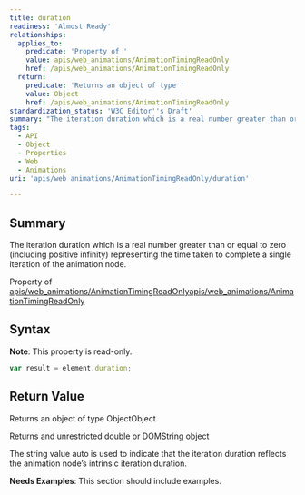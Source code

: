 ```yaml
---
title: duration
readiness: 'Almost Ready'
relationships:
  applies_to:
    predicate: 'Property of '
    value: apis/web_animations/AnimationTimingReadOnly
    href: /apis/web_animations/AnimationTimingReadOnly
  return:
    predicate: 'Returns an object of type '
    value: Object
    href: /apis/web_animations/AnimationTimingReadOnly
standardization_status: 'W3C Editor''s Draft'
summary: "The iteration duration which is a real number greater than or equal to zero (including positive infinity) representing the time taken to complete a single iteration of the animation node.\n"
tags:
  - API
  - Object
  - Properties
  - Web
  - Animations
uri: 'apis/web animations/AnimationTimingReadOnly/duration'

---
```

## <span>Summary</span>

The iteration duration which is a real number greater than or equal to zero (including positive infinity) representing the time taken to complete a single iteration of the animation node.

Property of [apis/web\_animations/AnimationTimingReadOnly](/apis/web_animations/AnimationTimingReadOnly)[apis/web\_animations/AnimationTimingReadOnly](/apis/web_animations/AnimationTimingReadOnly)

## <span>Syntax</span>

**Note**: This property is read-only.

``` js
var result = element.duration;
```

## <span>Return Value</span>

Returns an object of type ObjectObject

Returns and unrestricted double or DOMString object

The string value auto is used to indicate that the iteration duration reflects the animation node’s intrinsic iteration duration.

**Needs Examples**: This section should include examples.

